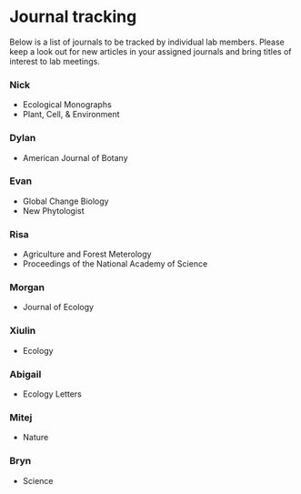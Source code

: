 # Journal tracking
Below is a list of journals to be tracked by individual lab members.
Please keep a look out for new articles in your assigned journals and bring titles of
interest to lab meetings.

### Nick
- Ecological Monographs
- Plant, Cell, & Environment

### Dylan
- American Journal of Botany

### Evan
- Global Change Biology
- New Phytologist

### Risa
- Agriculture and Forest Meterology
- Proceedings of the National Academy of Science

### Morgan
- Journal of Ecology

### Xiulin
- Ecology

### Abigail
- Ecology Letters

### Mitej
- Nature

### Bryn
- Science